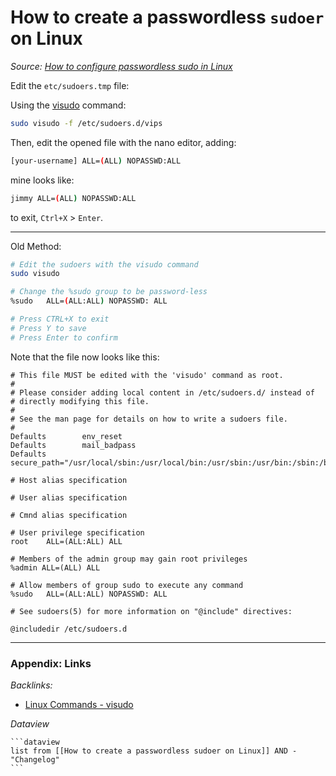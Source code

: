 # How to create a passwordless `sudoer` on Linux

*Source: [How to configure passwordless sudo in Linux](https://www.simplified.guide/linux/enable-passwordless-sudo#:~:text=Steps%20to%20setting%20up%20passwordless%20sudo%20in%20Linux%3A,visudo%20by%20saving%20the%20file.%20More%20items...%20)*

Edit the `etc/sudoers.tmp` file:

Using the [visudo](Linux%20Commands%20-%20visudo.md) command:

````bash
sudo visudo -f /etc/sudoers.d/vips
````

Then, edit the opened file with the nano editor, adding:

````bash
[your-username] ALL=(ALL) NOPASSWD:ALL
````

mine looks like:

````bash
jimmy ALL=(ALL) NOPASSWD:ALL
````

to exit, `Ctrl+X` > `Enter`.

---

Old Method:

````bash
# Edit the sudoers with the visudo command
sudo visudo

# Change the %sudo group to be password-less
%sudo   ALL=(ALL:ALL) NOPASSWD: ALL

# Press CTRL+X to exit
# Press Y to save
# Press Enter to confirm
````

Note that the file now looks like this:

````text
# This file MUST be edited with the 'visudo' command as root.
#
# Please consider adding local content in /etc/sudoers.d/ instead of
# directly modifying this file.
#
# See the man page for details on how to write a sudoers file.
#
Defaults        env_reset
Defaults        mail_badpass
Defaults        secure_path="/usr/local/sbin:/usr/local/bin:/usr/sbin:/usr/bin:/sbin:/bin:/snap/bin"

# Host alias specification

# User alias specification

# Cmnd alias specification

# User privilege specification
root    ALL=(ALL:ALL) ALL

# Members of the admin group may gain root privileges
%admin ALL=(ALL) ALL

# Allow members of group sudo to execute any command
%sudo   ALL=(ALL:ALL) NOPASSWD: ALL

# See sudoers(5) for more information on "@include" directives:

@includedir /etc/sudoers.d
````

---

### Appendix: Links

*Backlinks:*

* [Linux Commands - visudo](Linux%20Commands%20-%20visudo.md)

*Dataview*

````
```dataview
list from [[How to create a passwordless sudoer on Linux]] AND -"Changelog"
```
````
